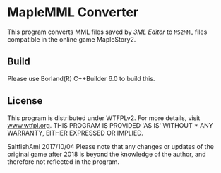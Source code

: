 # MapleMML Converter
This program converts MML files saved by *3ML Editor* to `MS2MML` files compatible in the online game MapleStory2. 
## Build
Please use Borland(R) C++Builder 6.0 to build this.
## License
This program is distributed under WTFPLv2.
For more details, visit www.wtfpl.org. 
THIS PROGRAM IS PROVIDED 'AS IS' WITHOUT *  ANY WARRANTY, EITHER EXPRESSED OR IMPLIED.

SaltfishAmi 2017/10/04
Please note that any changes or updates of the original game after 2018 is beyond the knowledge of the author, and therefore not reflected in the program.
